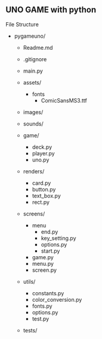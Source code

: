 ## UNO GAME with python

File Structure

- pygameuno/

  - Readme.md
  - .gitignore
  - main.py
  - assets/
    - fonts
      - ComicSansMS3.ttf
  - images/
  - sounds/
  - game/

    - deck.py
    - player.py
    - uno.py

  - renders/

    - card.py
    - button.py
    - text_box.py
    - rect.py

  - screens/

    - menu
      - end.py
      - key_setting.py
      - options.py
      - start.py
    - game.py
    - menu.py
    - screen.py

  - utils/

    - constants.py
    - color_conversion.py
    - fonts.py
    - options.py
    - test.py

  - tests/
